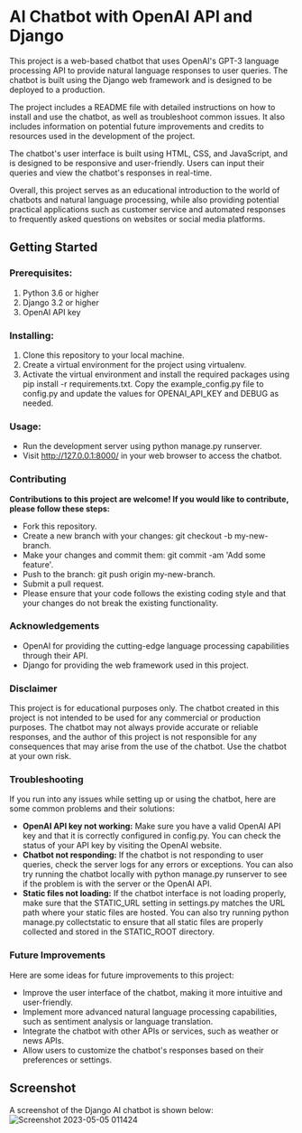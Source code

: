 # AI Chatbot with OpenAI API and Django
This project is a web-based chatbot that uses OpenAI's GPT-3 language processing API to provide natural language responses to user queries. The chatbot is built using the Django web framework and is designed to be deployed to a production.

The project includes a README file with detailed instructions on how to install and use the chatbot, as well as troubleshoot common issues. It also includes information on potential future improvements and credits to resources used in the development of the project.

The chatbot's user interface is built using HTML, CSS, and JavaScript, and is designed to be responsive and user-friendly. Users can input their queries and view the chatbot's responses in real-time.

Overall, this project serves as an educational introduction to the world of chatbots and natural language processing, while also providing potential practical applications such as customer service and automated responses to frequently asked questions on websites or social media platforms.

## Getting Started
### Prerequisites:
  1. Python 3.6 or higher
  2. Django 3.2 or higher
  3. OpenAI API key
### Installing:
  1. Clone this repository to your local machine.
  2. Create a virtual environment for the project using virtualenv.
  3. Activate the virtual environment and install the required packages using pip install -r requirements.txt.
  Copy the example_config.py file to config.py and update the values for OPENAI_API_KEY and DEBUG as needed.
### Usage:
  * Run the development server using python manage.py runserver.
  * Visit http://127.0.0.1:8000/ in your web browser to access the chatbot.
  
### Contributing
  **Contributions to this project are welcome! If you would like to contribute, please follow these steps:**
  * Fork this repository.
  * Create a new branch with your changes: git checkout -b my-new-branch.
  * Make your changes and commit them: git commit -am 'Add some feature'.
  * Push to the branch: git push origin my-new-branch.
  * Submit a pull request.
  * Please ensure that your code follows the existing coding style and that your changes do not break the existing functionality.
  
### Acknowledgements
* OpenAI for providing the cutting-edge language processing capabilities through their API.
* Django for providing the web framework used in this project.

### Disclaimer
This project is for educational purposes only. The chatbot created in this project is not intended to be used for any commercial or production purposes. The chatbot may not always provide accurate or reliable responses, and the author of this project is not responsible for any consequences that may arise from the use of the chatbot. Use the chatbot at your own risk.

### Troubleshooting
If you run into any issues while setting up or using the chatbot, here are some common problems and their solutions:
* **OpenAI API key not working:** Make sure you have a valid OpenAI API key and that it is correctly configured in config.py. You can check the status of your API key by visiting the OpenAI website.
* **Chatbot not responding:** If the chatbot is not responding to user queries, check the server logs for any errors or exceptions. You can also try running the chatbot locally with python manage.py runserver to see if the problem is with the server or the OpenAI API.
* **Static files not loading:** If the chatbot interface is not loading properly, make sure that the STATIC_URL setting in settings.py matches the URL path where your static files are hosted. You can also try running python manage.py collectstatic to ensure that all static files are properly collected and stored in the STATIC_ROOT directory.

### Future Improvements
Here are some ideas for future improvements to this project:
* Improve the user interface of the chatbot, making it more intuitive and user-friendly.
* Implement more advanced natural language processing capabilities, such as sentiment analysis or language translation.
* Integrate the chatbot with other APIs or services, such as weather or news APIs.
* Allow users to customize the chatbot's responses based on their preferences or settings.


## Screenshot

A screenshot of the Django AI chatbot is shown below:![Screenshot 2023-05-05 011424](https://user-images.githubusercontent.com/117152309/236316986-5cc4b790-3349-4972-aa2f-98652a8684eb.png)
